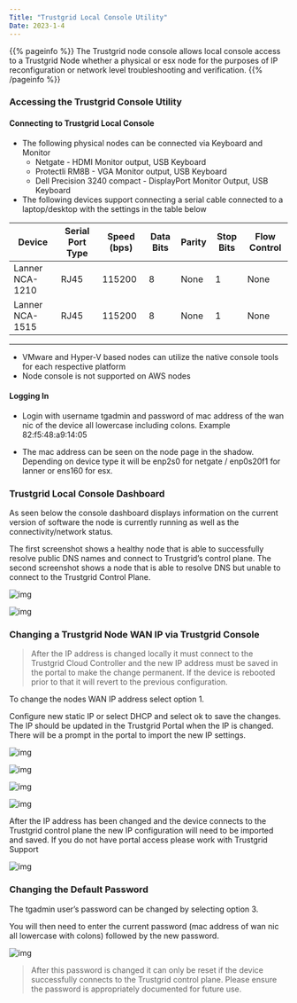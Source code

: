 ```yaml
---
Title: "Trustgrid Local Console Utility"
Date: 2023-1-4
---
```


{{% pageinfo %}}
The Trustgrid node console allows local console access to a Trustgrid Node whether a physical or esx node for the purposes of IP reconfiguration or network level troubleshooting and verification. 
{{% /pageinfo %}}

### Accessing the Trustgrid Console Utility

#### Connecting to Trustgrid Local Console
- The following physical nodes can be connected via Keyboard and Monitor
    - Netgate - HDMI Monitor output, USB Keyboard
    - Protectli RM8B - VGA Monitor output, USB Keyboard
    - Dell Precision 3240 compact - DisplayPort Monitor Output, USB Keyboard
- The following devices support connecting  a serial cable connected to a laptop/desktop with the settings in the table below



| Device | Serial Port Type | Speed (bps) | Data Bits | Parity | Stop Bits | Flow Control |
|--------|------------------|-------------|-----------|--------|-----------|--------------|
| Lanner NCA-1210 | RJ45 | 115200 | 8 | None | 1 | None |
| Lanner NCA-1515 | RJ45 | 115200 | 8 | None | 1 | None |
---
 - VMware and Hyper-V based nodes can utilize the native console tools for each respective platform
 - Node console is not supported on AWS nodes 

#### Logging In
- Login with username tgadmin and password of mac address of the wan nic of the device all lowercase including colons. Example 82:f5:48:a9:14:05 

- The mac address can be seen on the node page in the shadow. Depending on device type it will be enp2s0 for netgate / enp0s20f1 for lanner or ens160 for esx.

### Trustgrid Local Console Dashboard
As seen below the console dashboard displays information on the current version of software the node is currently running as well as the connectivity/network status. 

The first screenshot shows a healthy node that is able to successfully resolve public DNS names and connect to Trustgrid’s control plane. The second screenshot shows a node that is able to resolve DNS but unable to connect to the Trustgrid Control Plane. 

![img](node-console-1.png)

![img](node-console-2.png)

### Changing a Trustgrid Node WAN IP via Trustgrid Console
> After the IP address is changed locally it must connect to the Trustgrid Cloud Controller and the new IP address must be saved in the portal to make the change permanent. If the device is rebooted prior to that it will revert to the previous configuration.

To change the nodes WAN IP address select option 1.

Configure new static IP or select DHCP and select ok to save the changes. The IP should be updated in the Trustgrid Portal when the IP is changed. There will be a prompt in the portal to import the new IP settings. 

![img](node-console-3.png)

![img](node-console-4.png)

![img](node-setup.png)

![img](network-update.png)

After the IP address has been changed and the device connects to the Trustgrid control plane the new IP configuration will need to be imported and saved.  If you do not have portal access please work with Trustgrid Support 

![img](config-network.png)

### Changing the Default Password
The tgadmin user’s password can be changed by selecting option 3.

You will then need to enter the current password (mac address of wan nic all lowercase with colons) followed by the new password. 

![img](password-thing.png)

> After this password is changed it can only be reset if the device successfully connects to the Trustgrid control plane. Please ensure the password is appropriately documented for future use.

 



